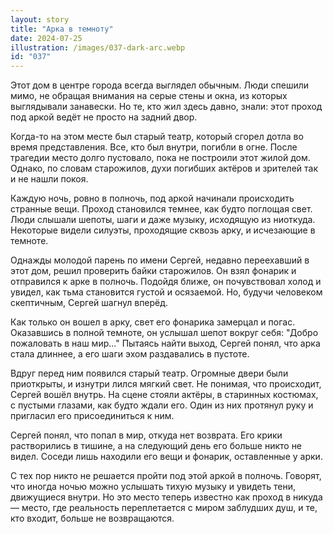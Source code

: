 ```yaml
---
layout: story
title: "Арка в темноту"
date: 2024-07-25
illustration: /images/037-dark-arc.webp
id: "037"
---
```


Этот дом в центре города всегда выглядел обычным. Люди спешили мимо, не обращая внимания на серые стены и окна, из которых выглядывали занавески. Но те, кто жил здесь давно, знали: этот проход под аркой ведёт не просто на задний двор.

Когда-то на этом месте был старый театр, который сгорел дотла во время представления. Все, кто был внутри, погибли в огне. После трагедии место долго пустовало, пока не построили этот жилой дом. Однако, по словам старожилов, духи погибших актёров и зрителей так и не нашли покоя.

Каждую ночь, ровно в полночь, под аркой начинали происходить странные вещи. Проход становился темнее, как будто поглощая свет. Люди слышали шепоты, шаги и даже музыку, исходящую из ниоткуда. Некоторые видели силуэты, проходящие сквозь арку, и исчезающие в темноте.

Однажды молодой парень по имени Сергей, недавно переехавший в этот дом, решил проверить байки старожилов. Он взял фонарик и отправился к арке в полночь. Подойдя ближе, он почувствовал холод и увидел, как тьма становится густой и осязаемой. Но, будучи человеком скептичным, Сергей шагнул вперёд.

Как только он вошел в арку, свет его фонарика замерцал и погас. Оказавшись в полной темноте, он услышал шепот вокруг себя: "Добро пожаловать в наш мир..." Пытаясь найти выход, Сергей понял, что арка стала длиннее, а его шаги эхом раздавались в пустоте.

Вдруг перед ним появился старый театр. Огромные двери были приоткрыты, и изнутри лился мягкий свет. Не понимая, что происходит, Сергей вошёл внутрь. На сцене стояли актёры, в старинных костюмах, с пустыми глазами, как будто ждали его. Один из них протянул руку и пригласил его присоединиться к ним.

Сергей понял, что попал в мир, откуда нет возврата. Его крики растворились в тишине, а на следующий день его больше никто не видел. Соседи лишь находили его вещи и фонарик, оставленные у арки.

С тех пор никто не решается пройти под этой аркой в полночь. Говорят, что иногда ночью можно услышать тихую музыку и увидеть тени, движущиеся внутри. Но это место теперь известно как проход в никуда — место, где реальность переплетается с миром заблудших душ, и те, кто входит, больше не возвращаются.